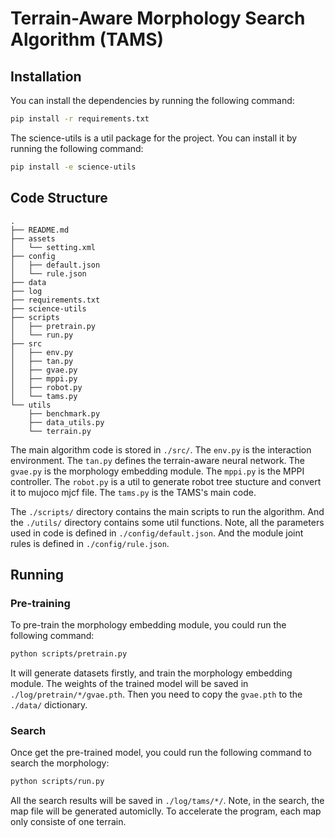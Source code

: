 # Terrain-Aware Morphology Search Algorithm (TAMS)

## Installation

You can install the dependencies by running the following command:

```bash
pip install -r requirements.txt
```

The science-utils is a util package for the project. You can install it by running the following command:

```bash
pip install -e science-utils
```

## Code Structure

```
.
├── README.md
├── assets
│   └── setting.xml
├── config
│   ├── default.json
│   └── rule.json
├── data
├── log
├── requirements.txt
├── science-utils
├── scripts
│   ├── pretrain.py
│   └── run.py
├── src
│   ├── env.py
│   ├── tan.py
│   ├── gvae.py
│   ├── mppi.py
│   ├── robot.py
│   └── tams.py
└── utils
    ├── benchmark.py
    ├── data_utils.py
    └── terrain.py
```

The main algorithm code is stored in `./src/`. The `env.py` is the interaction environment. The `tan.py` defines the terrain-aware neural network. The `gvae.py` is the morphology embedding module. The `mppi.py` is the MPPI controller. The `robot.py` is a util to generate robot tree stucture and convert it to mujoco mjcf file. The `tams.py` is the TAMS's main code.

The `./scripts/` directory contains the main scripts to run the algorithm. And the `./utils/` directory contains some util functions. Note, all the parameters used in code is defined in `./config/default.json`.
And the module joint rules is defined in `./config/rule.json`.

## Running

### Pre-training

To pre-train the morphology embedding module, you could run the following command:

```bash
python scripts/pretrain.py
```

It will generate datasets firstly, and train the morphology embedding module. The weights of the trained model will be saved in `./log/pretrain/*/gvae.pth`. Then you need to copy the `gvae.pth` to the `./data/` dictionary.

### Search

Once get the pre-trained model, you could run the following command to search the morphology:

```bash
python scripts/run.py
```

All the search results will be saved in `./log/tams/*/`. Note, in the search, the map file will be generated automiclly. To accelerate the program, each map only consiste of one terrain.